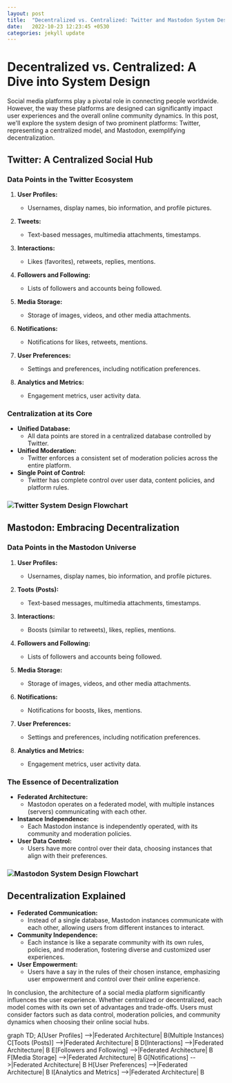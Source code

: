 ```yaml
---
layout: post
title:  "Decentralized vs. Centralized: Twitter and Mastodon System Design"
date:   2022-10-23 12:23:45 +0530
categories: jekyll update
---
```


# Decentralized vs. Centralized: A Dive into System Design

Social media platforms play a pivotal role in connecting people worldwide. However, the way these platforms are designed can significantly impact user experiences and the overall online community dynamics. In this post, we'll explore the system design of two prominent platforms: Twitter, representing a centralized model, and Mastodon, exemplifying decentralization.

## Twitter: A Centralized Social Hub

### Data Points in the Twitter Ecosystem

1. **User Profiles:**
   - Usernames, display names, bio information, and profile pictures.

2. **Tweets:**
   - Text-based messages, multimedia attachments, timestamps.

3. **Interactions:**
   - Likes (favorites), retweets, replies, mentions.

4. **Followers and Following:**
   - Lists of followers and accounts being followed.

5. **Media Storage:**
   - Storage of images, videos, and other media attachments.

6. **Notifications:**
   - Notifications for likes, retweets, mentions.

7. **User Preferences:**
   - Settings and preferences, including notification preferences.

8. **Analytics and Metrics:**
   - Engagement metrics, user activity data.

### Centralization at its Core

- **Unified Database:**
  - All data points are stored in a centralized database controlled by Twitter.
- **Unified Moderation:**
  - Twitter enforces a consistent set of moderation policies across the entire platform.
- **Single Point of Control:**
  - Twitter has complete control over user data, content policies, and platform rules.

### ![Twitter System Design Flowchart](/assets/twitter_system_design_flowchart.png)

## Mastodon: Embracing Decentralization

### Data Points in the Mastodon Universe

1. **User Profiles:**
   - Usernames, display names, bio information, and profile pictures.

2. **Toots (Posts):**
   - Text-based messages, multimedia attachments, timestamps.

3. **Interactions:**
   - Boosts (similar to retweets), likes, replies, mentions.

4. **Followers and Following:**
   - Lists of followers and accounts being followed.

5. **Media Storage:**
   - Storage of images, videos, and other media attachments.

6. **Notifications:**
   - Notifications for boosts, likes, mentions.

7. **User Preferences:**
   - Settings and preferences, including notification preferences.

8. **Analytics and Metrics:**
   - Engagement metrics, user activity data.

### The Essence of Decentralization

- **Federated Architecture:**
  - Mastodon operates on a federated model, with multiple instances (servers) communicating with each other.
- **Instance Independence:**
  - Each Mastodon instance is independently operated, with its community and moderation policies.
- **User Data Control:**
  - Users have more control over their data, choosing instances that align with their preferences.

### ![Mastodon System Design Flowchart](/assets/mastodon_system_design_flowchart.png)

## Decentralization Explained

- **Federated Communication:**
  - Instead of a single database, Mastodon instances communicate with each other, allowing users from different instances to interact.
- **Community Independence:**
  - Each instance is like a separate community with its own rules, policies, and moderation, fostering diverse and customized user experiences.
- **User Empowerment:**
  - Users have a say in the rules of their chosen instance, emphasizing user empowerment and control over their online experience.

In conclusion, the architecture of a social media platform significantly influences the user experience. Whether centralized or decentralized, each model comes with its own set of advantages and trade-offs. Users must consider factors such as data control, moderation policies, and community dynamics when choosing their online social hubs.


graph TD;
  A[User Profiles] -->|Federated Architecture| B(Multiple Instances)
  C[Toots (Posts)] -->|Federated Architecture| B
  D[Interactions] -->|Federated Architecture| B
  E[Followers and Following] -->|Federated Architecture| B
  F[Media Storage] -->|Federated Architecture| B
  G[Notifications] -->|Federated Architecture| B
  H[User Preferences] -->|Federated Architecture| B
  I[Analytics and Metrics] -->|Federated Architecture| B


